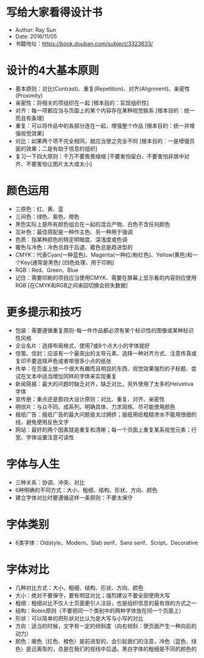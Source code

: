 # 写给大家看得设计书
* Author: Ray Sun
* Date: 2016/11/05
* 书籍地址：https://book.douban.com/subject/3323633/

# 设计的4大基本原则
* 基本原则：对比(Contrast)、重复(Repetition)、对齐(Alignment)、亲密性(Proximity)
* 亲密性：将相关的项组织在一起 [根本目的：实现组织性]
* 对齐：每一项都应当与页面上的某个内容存在某种视觉联系 [根本目的：统一而且有条理]
* 重复：可以将作品中的各部分连在一起，增强整个作品 [根本目的：统一并增强视觉效果]
* 对比：如果两个项不完全相同，就应当使之完全不同 [根本目的：一是增强页面的效果；二是有助于信息的组织]
* 复习一下四大原则：千万不要畏畏缩缩 [不要害怕留白、不要害怕非居中对齐、不要害怕让图片太大或太小]

# 颜色运用
* 三原色：红、黄、蓝
* 三间色：绿色、紫色、橙色
* 黑色实际上是所有颜色组合在一起的混合产物、白色不含任何颜色
* 互补色：最佳搭配是一种作主色、另一种用于强调
* 色质：指某种颜色的特定明暗度、深浅度或色调
* 暖色与冷色：冷色总趋于后退、暖色总是趋进型的
* CMYK：代表Cyan(一种蓝色)、Magenta(一种红/粉红色)、Yellow(黄色)和一个Key(通常是黑色) [四色处理，用于印刷]
* RGB：Red、Green、Blue
* 记住：需要印刷的项目应当使用CMYK、需要在屏幕上显示看的内容则应使用RGB [在CMYK和RGB之间来回切换会损失数据]

# 更多提示和技巧
* 包装：需要遵循重复原则-每一件作品都必须有某个标识性的图像或某种标识性风格
* 企业名片：选择布局格式、使用7或8个点大小的字体就好
* 信笺、信封：应该有一个最突出的主导元素、选择一种对齐方式、注意传真或复印不要选择声色或者带很多小点的纸张
* 传单：在页面上放一个很大有趣而且明显的东西、视觉效果强烈的子标题、尝试在文本中适当增加同样的字体来实现重复
* 新闻简报：最大的问题时缺乏对齐，缺乏对比，另外使用了太多的Helvetiva字体
* 宣传册：重点还是那四大设计原则：对比、重复、对齐、亲密性
* 明信片：与众不同、成系列、明确具体、力求简练、尽可能使用颜色
* 报纸广告：报纸广告的最大问题是太过拥挤；报纸用纸粗糙渗水不能用很细的线，避免使用反色文字
* 网站：最好的两个因素就是重复和清晰；每一个页面上重复某系视觉元素；行宽、字体设置注意可读性

# 字体与人生
* 三种关系：协调、冲突、对比
* 6种明确的不同方式：大小、粗细、结构、形状、方向、颜色
* 建立字体对比时要遵循这样一条原则：不要太保守

# 字体类别
* 6类字体：Oldstyle、Modern、Slab serif、Sans serif、Script、Decorative

# 字体对比
* 几种对比方式：大小、粗细、结构、形状、方向、颜色
* 大小：绝对不要保守，要有明显对比；强烈建议不要全部使用大写
* 粗细：粗细对比不仅人士页面更引人注目，也是组织信息的最有效的方式之一
* 结构：Robin原则（不要把同一个类别中的两种字体放在同一个页面上）
* 形状：可以简单的把形状对比认为是大写与小写的对比
* 方向：适当的时候，文字有一定的倾斜度（向右倾斜：使页面产生一种向前的动力）
* 颜色：暖色（红色、橙色）是前进型的，会引起我们的注意，冷色（蓝色、绿色）是远离型的，总是在我们的视线中后退。黑白字体的粗细是不同的颜色的
